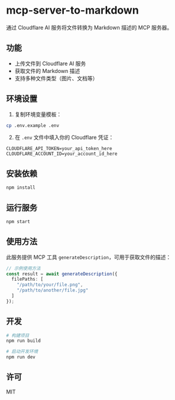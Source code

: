 # mcp-server-to-markdown

通过 Cloudflare AI 服务将文件转换为 Markdown 描述的 MCP 服务器。

## 功能

- 上传文件到 Cloudflare AI 服务
- 获取文件的 Markdown 描述
- 支持多种文件类型（图片、文档等）

## 环境设置

1. 复制环境变量模板：

```bash
cp .env.example .env
```

2. 在 `.env` 文件中填入你的 Cloudflare 凭证：

```
CLOUDFLARE_API_TOKEN=your_api_token_here
CLOUDFLARE_ACCOUNT_ID=your_account_id_here
```

## 安装依赖

```bash
npm install
```

## 运行服务

```bash
npm start
```

## 使用方法

此服务提供 MCP 工具 `generateDescription`，可用于获取文件的描述：

```typescript
// 示例使用方法
const result = await generateDescription({
  filePaths: [
    "/path/to/your/file.png",
    "/path/to/another/file.jpg"
  ]
});
```

## 开发

```bash
# 构建项目
npm run build

# 启动开发环境
npm run dev
```

## 许可

MIT 